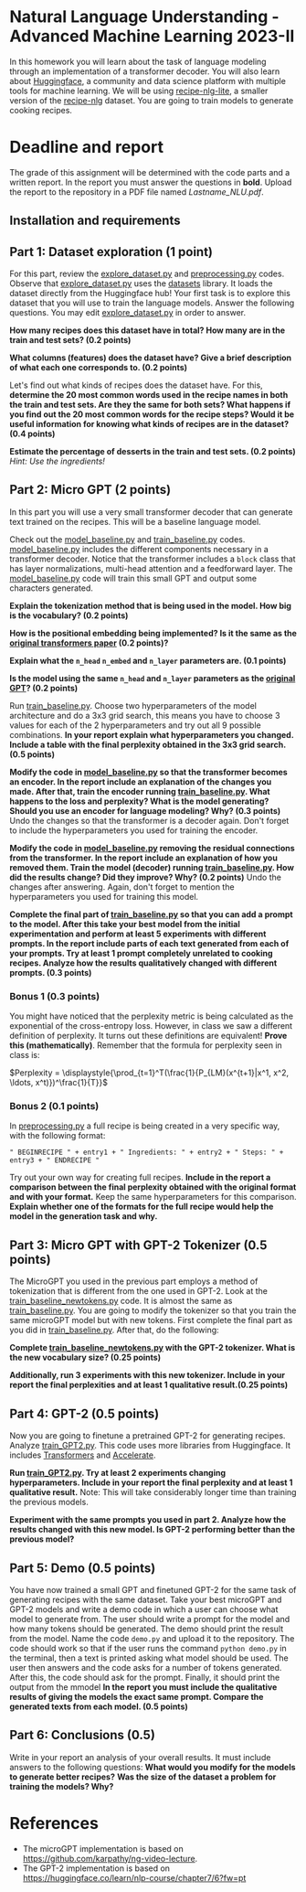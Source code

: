# Natural Language Understanding - Advanced Machine Learning 2023-II

In this homework you will learn about the task of language modeling through an implementation of a transformer decoder. You will also learn about [Huggingface](https://huggingface.co/), a community and data science platform with multiple tools for machine learning. We will be using [recipe-nlg-lite](https://huggingface.co/datasets/m3hrdadfi/recipe_nlg_lite), a smaller version of the [recipe-nlg](https://recipenlg.cs.put.poznan.pl/) dataset. You are going to train models to generate cooking recipes.

# Deadline and report

The grade of this assignment will be determined with the code parts and a written report. In the report you must answer the questions in **bold**. Upload the report to the repository in a PDF file named *Lastname_NLU.pdf*.

## Installation and requirements


## Part 1: Dataset exploration (1 point)

For this part, review the [explore_dataset.py](explore_dataset.py) and [preprocessing.py](preprocessing.py) codes. Observe that [explore_dataset.py](explore_dataset.py) uses the [datasets](https://huggingface.co/docs/datasets/index) library. It loads the dataset directly from the Huggingface hub! Your first task is to explore this dataset that you will use to train the language models. Answer the following questions. You may edit [explore_dataset.py](explore_dataset.py) in order to answer.

**How many recipes does this dataset have in total? How many are in the train and test sets? (0.2 points)**

**What columns (features) does the dataset have? Give a brief description of what each one corresponds to. (0.2 points)**

Let's find out what kinds of recipes does the dataset have. For this, **determine the 20 most common words used in the recipe names in both the train and test sets. Are they the same for both sets? What happens if you find out the 20 most common words for the recipe steps? Would it be useful information for knowing what kinds of recipes are in the dataset? (0.4 points)**

**Estimate the percentage of desserts in the train and test sets. (0.2 points)** *Hint: Use the ingredients!*

## Part 2: Micro GPT (2 points)

In this part you will use a very small transformer decoder that can generate text trained on the recipes. This will be a baseline language model. 

Check out the [model_baseline.py](model_baseline.py) and [train_baseline.py](train_baseline.py) codes. [model_baseline.py](model_baseline.py) includes the different components necessary in a transformer decoder. Notice that the transformer includes a `block` class that has layer normalizations, multi-head attention and a feedforward layer. The [model_baseline.py](model_baseline.py) code will train this small GPT and output some characters generated.

**Explain the tokenization method that is being used in the model. How big is the vocabulary? (0.2 points)**

**How is the positional embedding being implemented? Is it the same as the [original transformers paper](https://proceedings.neurips.cc/paper_files/paper/2017/file/3f5ee243547dee91fbd053c1c4a845aa-Paper.pdf) (0.2 points)?**

**Explain what the `n_head` `n_embed` and `n_layer` parameters are. (0.1 points)**

**Is the model using the same `n_head` and `n_layer` parameters as the [original GPT](https://s3-us-west-2.amazonaws.com/openai-assets/research-covers/language-unsupervised/language_understanding_paper.pdf)? (0.2 points)**

Run [train_baseline.py](train_baseline.py). Choose two hyperparameters of the model architecture and do a 3x3 grid search, this means you have to choose 3 values for each of the 2 hyperparameters and try out all 9 possible combinations. **In your report explain what hyperparameters you changed. Include a table with the final perplexity obtained in the 3x3 grid search. (0.5 points)**

**Modify the code in [model_baseline.py](model_baseline.py) so that the transformer becomes an encoder. In the report include an explanation of the changes you made. After that, train the encoder running [train_baseline.py](train_baseline.py). What happens to the loss and perplexity? What is the model generating? Should you use an encoder for language modeling? Why? (0.3 points)** Undo the changes so that the transformer is a decoder again. Don't forget to include the hyperparameters you used for training the encoder. 

**Modify the code in [model_baseline.py](model_baseline.py) removing the residual connections from the transformer. In the report include an explanation of how you removed them. Train the model (decoder) running [train_baseline.py](train_baseline.py). How did the results change? Did they improve? Why? (0.2 points)** Undo the changes after answering. Again, don't forget to mention the hyperparameters you used for training this model.

**Complete the final part of [train_baseline.py](train_baseline.py) so that you can add a prompt to the model. After this take your best model from the initial experimentation and perform at least 5 experiments with different prompts. In the report include parts of each text generated from each of your prompts. Try at least 1 prompt completely unrelated to cooking recipes. Analyze how the results qualitatively changed with different prompts. (0.3 points)**


### Bonus 1 (0.3 points)
You might have noticed that the perplexity metric is being calculated as the exponential of the cross-entropy loss. However, in class we saw a different definition of perplexity. It turns out these definitions are equivalent! **Prove this (mathematically)**. Remember that the formula for perplexity seen in class is:

$Perplexity = \displaystyle{\prod_{t=1}^T(\frac{1}{P_{LM}(x^{t+1}|x^1, x^2, \ldots, x^t)})^\frac{1}{T}}$

### Bonus 2 (0.1 points)
In [preprocessing.py](preprocessing.py) a full recipe is being created in a very specific way, with the following format:

```
" BEGINRECIPE " + entry1 + " Ingredients: " + entry2 + " Steps: " + entry3 + " ENDRECIPE "
```

Try out your own way for creating full recipes. **Include in the report a comparison between the final perplexity obtained with the original format and with your format.** Keep the same hyperparameters for this comparison. **Explain whether one of the formats for the full recipe would help the model in the generation task and why.**

## Part 3: Micro GPT with GPT-2 Tokenizer (0.5 points)

The MicroGPT you used in the previous part employs a method of tokenization that is different from the one used in GPT-2. Look at the [train_baseline_newtokens.py](train_baseline_newtokens.py) code. It is almost the same as [train_baseline.py](train_baseline.py). You are going to modify the tokenizer so that you train the same microGPT model but with new tokens. First complete the final part as you did in [train_baseline.py](train_baseline.py). After that, do the following:

**Complete [train_baseline_newtokens.py](train_baseline_newtokens.py) with the GPT-2 tokenizer. What is the new vocabulary size? (0.25 points)** 

**Additionally, run 3 experiments with this new tokenizer. Include in your report the final perplexities and at least 1 qualitative result.(0.25 points)**

## Part 4: GPT-2 (0.5 points)

Now you are going to finetune a pretrained GPT-2 for generating recipes. Analyze [train_GPT2.py](train_GPT2.py). This code uses more libraries from Huggingface. It includes [Transformers](https://huggingface.co/docs/transformers/index) and [Accelerate](https://huggingface.co/docs/accelerate/index).

**Run [train_GPT2.py](train_GPT2.py). Try at least 2 experiments changing hyperparameters. Include in your report the final perplexity and at least 1 qualitative result.** Note: This will take considerably longer time than training the previous models. 

**Experiment with the same prompts you used in part 2. Analyze how the results changed with this new model. Is GPT-2 performing better than the previous model?**

## Part 5: Demo (0.5 points)

You have now trained a small GPT and finetuned GPT-2 for the same task of generating recipes with the same dataset. Take your best microGPT and GPT-2 models and write a demo code in which a user can choose what model to generate from. The user should write a prompt for the model and how many tokens should be generated. The demo should print the result from the model. Name the code `demo.py` and upload it to the repository. The code should work so that if the user runs the command `python demo.py` in the terminal, then a text is printed asking what model should be used. The user then answers and the code asks for a number of tokens generated. After this, the code should ask for the prompt. Finally, it should print the output from the mmodel **In the report you must include the qualitative results of giving the models the exact same prompt. Compare the generated texts from each model. (0.5 points)**

## Part 6: Conclusions (0.5)

Write in your report an analysis of your overall results. It must include answers to the following questions:
**What would you modify for the models to generate better recipes?**
**Was the size of the dataset a problem for training the models? Why?**

# References

* The microGPT implementation is based on https://github.com/karpathy/ng-video-lecture.
* The GPT-2 implementation is based on https://huggingface.co/learn/nlp-course/chapter7/6?fw=pt

